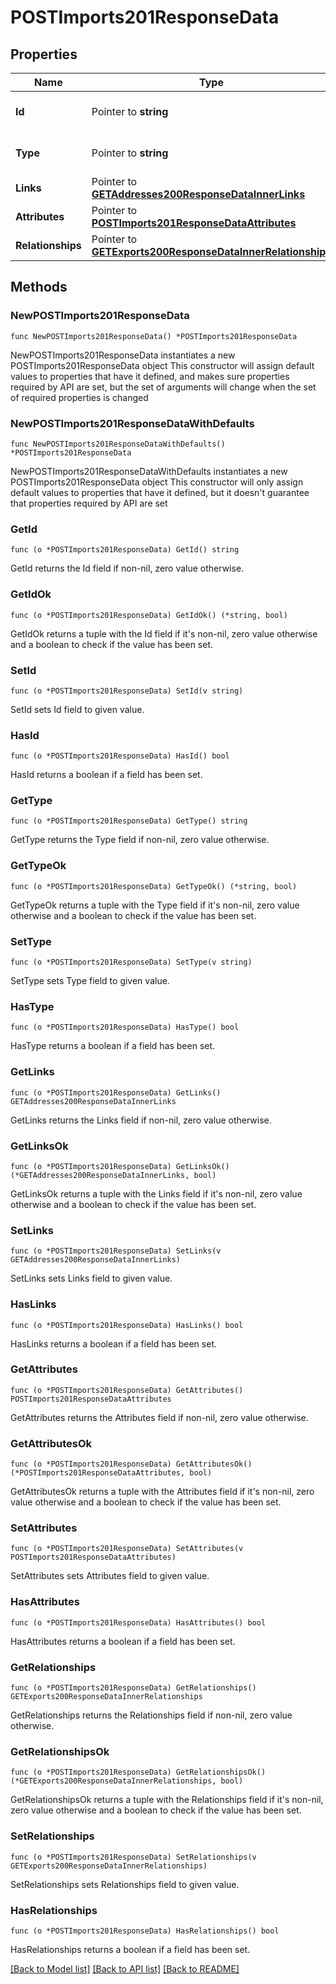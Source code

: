 # POSTImports201ResponseData

## Properties

Name | Type | Description | Notes
------------ | ------------- | ------------- | -------------
**Id** | Pointer to **string** | The resource&#39;s id | [optional] 
**Type** | Pointer to **string** | The resource&#39;s type | [optional] 
**Links** | Pointer to [**GETAddresses200ResponseDataInnerLinks**](GETAddresses200ResponseDataInnerLinks.md) |  | [optional] 
**Attributes** | Pointer to [**POSTImports201ResponseDataAttributes**](POSTImports201ResponseDataAttributes.md) |  | [optional] 
**Relationships** | Pointer to [**GETExports200ResponseDataInnerRelationships**](GETExports200ResponseDataInnerRelationships.md) |  | [optional] 

## Methods

### NewPOSTImports201ResponseData

`func NewPOSTImports201ResponseData() *POSTImports201ResponseData`

NewPOSTImports201ResponseData instantiates a new POSTImports201ResponseData object
This constructor will assign default values to properties that have it defined,
and makes sure properties required by API are set, but the set of arguments
will change when the set of required properties is changed

### NewPOSTImports201ResponseDataWithDefaults

`func NewPOSTImports201ResponseDataWithDefaults() *POSTImports201ResponseData`

NewPOSTImports201ResponseDataWithDefaults instantiates a new POSTImports201ResponseData object
This constructor will only assign default values to properties that have it defined,
but it doesn't guarantee that properties required by API are set

### GetId

`func (o *POSTImports201ResponseData) GetId() string`

GetId returns the Id field if non-nil, zero value otherwise.

### GetIdOk

`func (o *POSTImports201ResponseData) GetIdOk() (*string, bool)`

GetIdOk returns a tuple with the Id field if it's non-nil, zero value otherwise
and a boolean to check if the value has been set.

### SetId

`func (o *POSTImports201ResponseData) SetId(v string)`

SetId sets Id field to given value.

### HasId

`func (o *POSTImports201ResponseData) HasId() bool`

HasId returns a boolean if a field has been set.

### GetType

`func (o *POSTImports201ResponseData) GetType() string`

GetType returns the Type field if non-nil, zero value otherwise.

### GetTypeOk

`func (o *POSTImports201ResponseData) GetTypeOk() (*string, bool)`

GetTypeOk returns a tuple with the Type field if it's non-nil, zero value otherwise
and a boolean to check if the value has been set.

### SetType

`func (o *POSTImports201ResponseData) SetType(v string)`

SetType sets Type field to given value.

### HasType

`func (o *POSTImports201ResponseData) HasType() bool`

HasType returns a boolean if a field has been set.

### GetLinks

`func (o *POSTImports201ResponseData) GetLinks() GETAddresses200ResponseDataInnerLinks`

GetLinks returns the Links field if non-nil, zero value otherwise.

### GetLinksOk

`func (o *POSTImports201ResponseData) GetLinksOk() (*GETAddresses200ResponseDataInnerLinks, bool)`

GetLinksOk returns a tuple with the Links field if it's non-nil, zero value otherwise
and a boolean to check if the value has been set.

### SetLinks

`func (o *POSTImports201ResponseData) SetLinks(v GETAddresses200ResponseDataInnerLinks)`

SetLinks sets Links field to given value.

### HasLinks

`func (o *POSTImports201ResponseData) HasLinks() bool`

HasLinks returns a boolean if a field has been set.

### GetAttributes

`func (o *POSTImports201ResponseData) GetAttributes() POSTImports201ResponseDataAttributes`

GetAttributes returns the Attributes field if non-nil, zero value otherwise.

### GetAttributesOk

`func (o *POSTImports201ResponseData) GetAttributesOk() (*POSTImports201ResponseDataAttributes, bool)`

GetAttributesOk returns a tuple with the Attributes field if it's non-nil, zero value otherwise
and a boolean to check if the value has been set.

### SetAttributes

`func (o *POSTImports201ResponseData) SetAttributes(v POSTImports201ResponseDataAttributes)`

SetAttributes sets Attributes field to given value.

### HasAttributes

`func (o *POSTImports201ResponseData) HasAttributes() bool`

HasAttributes returns a boolean if a field has been set.

### GetRelationships

`func (o *POSTImports201ResponseData) GetRelationships() GETExports200ResponseDataInnerRelationships`

GetRelationships returns the Relationships field if non-nil, zero value otherwise.

### GetRelationshipsOk

`func (o *POSTImports201ResponseData) GetRelationshipsOk() (*GETExports200ResponseDataInnerRelationships, bool)`

GetRelationshipsOk returns a tuple with the Relationships field if it's non-nil, zero value otherwise
and a boolean to check if the value has been set.

### SetRelationships

`func (o *POSTImports201ResponseData) SetRelationships(v GETExports200ResponseDataInnerRelationships)`

SetRelationships sets Relationships field to given value.

### HasRelationships

`func (o *POSTImports201ResponseData) HasRelationships() bool`

HasRelationships returns a boolean if a field has been set.


[[Back to Model list]](../README.md#documentation-for-models) [[Back to API list]](../README.md#documentation-for-api-endpoints) [[Back to README]](../README.md)


